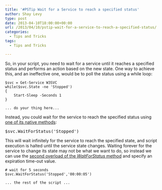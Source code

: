 ```yaml
---
title: '#PSTip Wait for a Service to reach a specified status'
author: Shay Levy
type: post
date: 2013-04-10T18:00:00+00:00
url: /2013/04/10/pstip-wait-for-a-service-to-reach-a-specified-status/
categories:
  - Tips and Tricks
tags:
  - Tips and Tricks

---
```

So, in your script, you need to wait for a service until it reaches a specified status and performs an action based on the new state. One way to achieve this, and an ineffective one, would be to poll the status using a while loop:

```
$svc = Get-Service W3SVC
while($svc.State -ne 'Stopped')
{
	Start-Sleep -Seconds 1
}

... do your thing here...
```

Instead, you could wait for the service to reach the specified status using [one of its native methods][1]:

<pre class="brush: powershell; title: ; notranslate" title="">$svc.WaitForStatus('Stopped')
</pre>

This will wait infinitely for the service to reach the specified state, and script execution is halted until the service state changes. Waiting forever for the service to change its state may not be what we want to do, so instead we can use the [second overload of the _WaitForStatus_ method][2] and specify an expiration time-out value.

```
# wait for 5 seconds
$svc.WaitForStatus('Stopped','00:00:05')

... the rest of the script ...
```

[1]: http://msdn.microsoft.com/en-us/library/system.serviceprocess.servicecontroller.waitforstatus.aspx
[2]: http://msdn.microsoft.com/en-us/library/35st9aw1.aspx